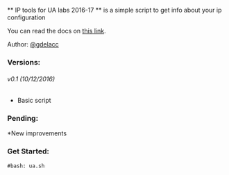 ** IP tools for UA labs 2016-17 ** is a simple script to get info about your ip configuration

You can read the docs on [this link](github.com).

Author: [@gdelacc](gdelacc.es)

### Versions:
###### v0.1 (10/12/2016)
* Basic script


### Pending:
*New improvements


### Get Started:
```[BASH]
#bash: ua.sh
```

